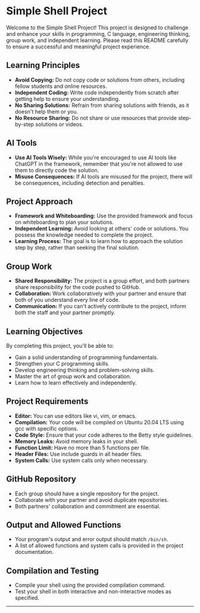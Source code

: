 # Simple Shell Project

Welcome to the Simple Shell Project! This project is designed to challenge and enhance your skills in programming, C language, engineering thinking, group work, and independent learning. Please read this README carefully to ensure a successful and meaningful project experience.

## Learning Principles

- **Avoid Copying:** Do not copy code or solutions from others, including fellow students and online resources.
- **Independent Coding:** Write code independently from scratch after getting help to ensure your understanding.
- **No Sharing Solutions:** Refrain from sharing solutions with friends, as it doesn't help them or you.
- **No Resource Sharing:** Do not share or use resources that provide step-by-step solutions or videos.

## AI Tools

- **Use AI Tools Wisely:** While you're encouraged to use AI tools like ChatGPT in the framework, remember that you're not allowed to use them to directly code the solution.
- **Misuse Consequences:** If AI tools are misused for the project, there will be consequences, including detection and penalties.

## Project Approach

- **Framework and Whiteboarding:** Use the provided framework and focus on whiteboarding to plan your solutions.
- **Independent Learning:** Avoid looking at others' code or solutions. You possess the knowledge needed to complete the project.
- **Learning Process:** The goal is to learn how to approach the solution step by step, rather than seeking the final solution.

## Group Work

- **Shared Responsibility:** The project is a group effort, and both partners share responsibility for the code pushed to GitHub.
- **Collaboration:** Work collaboratively with your partner and ensure that both of you understand every line of code.
- **Communication:** If you can't actively contribute to the project, inform both the staff and your partner promptly.

## Learning Objectives

By completing this project, you'll be able to:

- Gain a solid understanding of programming fundamentals.
- Strengthen your C programming skills.
- Develop engineering thinking and problem-solving skills.
- Master the art of group work and collaboration.
- Learn how to learn effectively and independently.

## Project Requirements

- **Editor:** You can use editors like vi, vim, or emacs.
- **Compilation:** Your code will be compiled on Ubuntu 20.04 LTS using gcc with specific options.
- **Code Style:** Ensure that your code adheres to the Betty style guidelines.
- **Memory Leaks:** Avoid memory leaks in your shell.
- **Function Limit:** Have no more than 5 functions per file.
- **Header Files:** Use include guards in all header files.
- **System Calls:** Use system calls only when necessary.

## GitHub Repository

- Each group should have a single repository for the project.
- Collaborate with your partner and avoid duplicate repositories.
- Both partners' collaboration and commitment are essential.

## Output and Allowed Functions

- Your program's output and error output should match `/bin/sh`.
- A list of allowed functions and system calls is provided in the project documentation.

## Compilation and Testing

- Compile your shell using the provided compilation command.
- Test your shell in both interactive and non-interactive modes as specified.

---

